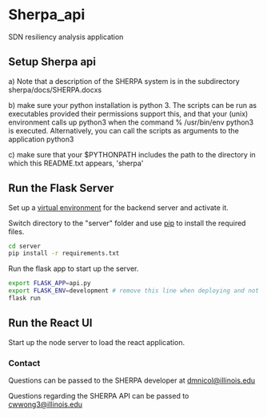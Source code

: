 # Sherpa_api
SDN resiliency analysis application

## Setup Sherpa api
 a) Note that a description of the SHERPA system is in the subdirectory sherpa/docs/SHERPA.docxs
 
 b) make sure your python installation is python 3. The scripts can be run as executables provided their permissions support this, and that your (unix) environment calls up python3 when the command
     % /usr/bin/env python3
 is executed.   Alternatively, you can call the scripts as arguments to the application python3

 c) make sure that your $PYTHONPATH includes the path to the directory in which this README.txt appears,
    'sherpa'

## Run the Flask Server

Set up a [virtual environment](https://docs.python-guide.org/dev/virtualenvs/) for the backend server and activate it.

Switch directory to the "server" folder and use [pip](https://pip.pypa.io/en/stable/) to install the required files.

```bash
cd server
pip install -r requirements.txt 
```

Run the flask app to start up the server.

```bash
export FLASK_APP=api.py
export FLASK_ENV=development # remove this line when deploying and not debugging
flask run
```

## Run the React UI

Start up the node server to load the react application.

### Contact
Questions can be passed to the SHERPA developer at dmnicol@illinois.edu

Questions regarding the SHERPA API can be passed to cwwong3@illinois.edu
